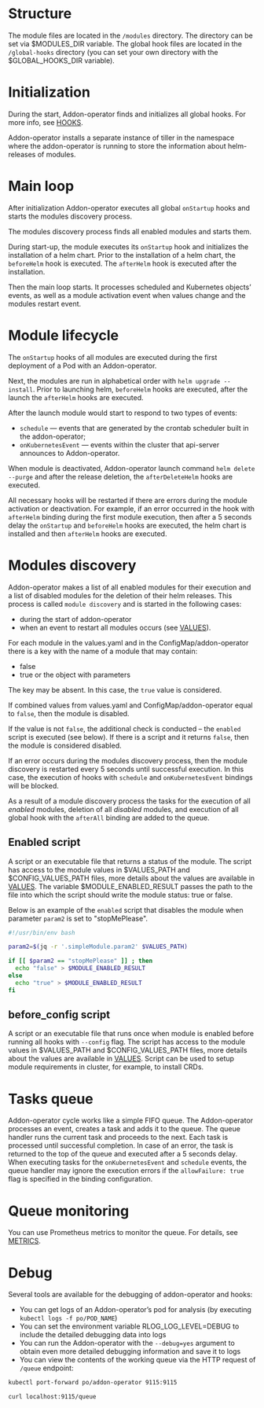 # Structure

The module files are located in the `/modules` directory. The directory can be set via $MODULES_DIR variable. The global hook files are located in the `/global-hooks` directory (you can set your own directory with the $GLOBAL_HOOKS_DIR variable).

# Initialization

During the start, Addon-operator finds and initializes all global hooks. For more info, see [HOOKS](HOOKS.md#initialization-of-global-hooks).

Addon-operator installs a separate instance of tiller in the namespace where the addon-operator is running to store the information about helm-releases of modules.

# Main loop

After initialization Addon-operator executes all global `onStartup` hooks and starts the modules discovery process.

The modules discovery process finds all enabled modules and starts them.

During start-up, the module executes its `onStartup` hook and initializes the installation of a helm chart. Prior to the installation of a helm chart, the `beforeHelm` hook is executed. The `afterHelm` hook is executed after the installation.

Then the main loop starts. It processes scheduled and Kubernetes objects’ events, as well as a module activation event when values change and the modules restart event.

# Module lifecycle

The `onStartup` hooks of all modules are executed during the first deployment of a Pod with an Addon-operator.

Next, the modules are run in alphabetical order with `helm upgrade --install`. Prior to launching helm, `beforeHelm` hooks are executed, after the launch the `afterHelm` hooks are executed.

After the launch module would start to respond to two types of events:

- `schedule` — events that are generated by the crontab scheduler built in the addon-operator;
- `onKubernetesEvent` — events within the cluster that api-server announces to Addon-operator.

When module is deactivated, Addon-operator launch command `helm delete --purge` and after the release deletion, the `afterDeleteHelm` hooks are executed.

All necessary hooks will be restarted if there are errors during the module activation or deactivation. For example, if an error occurred in the hook with `afterHelm` binding during the first module execution, then after a 5 seconds delay the `onStartup` and `beforeHelm` hooks are executed, the helm chart is installed and then `afterHelm` hooks are executed.

# Modules discovery

Addon-operator makes a list of all enabled modules for their execution and a list of disabled modules for the deletion of their helm releases. This process is called `module discovery` and is started in the following cases:

- during the start of addon-operator
- when an event to restart all modules occurs (see [VALUES](VALUES.md)).

For each module in the values.yaml and in the ConfigMap/addon-operator there is a key with the name of a module that may contain:

- false
- true or the object with parameters

The key may be absent. In this case, the `true` value is considered.

If combined values from values.yaml and ConfigMap/addon-operator equal to `false`, then the module is disabled.

If the value is not `false`, the additional check is conducted – the `enabled` script is executed (see below). If there is a script and it returns `false`, then the module is considered disabled.

If an error occurs during the modules discovery process, then the module discovery is restarted every 5 seconds until successful execution. In this case, the execution of hooks with `schedule` and `onKubernetesEvent` bindings will be blocked.

As a result of a module discovery process the tasks for the execution of all *enabled* modules, deletion of all *disabled* modules, and execution of all global hook with the `afterAll` binding are added to the queue.

## Enabled script

A script or an executable file that returns a status of the module. The script has access to the module values in $VALUES_PATH and $CONFIG_VALUES_PATH files, more details about the values are available in [VALUES](VALUES.md#using-values-in-enabled-script). The variable $MODULE_ENABLED_RESULT passes the path to the file into which the script should write the module status: true or false.

Below is an example of the `enabled` script that disables the module when parameter `param2` is set to "stopMePlease".


```bash
#!/usr/bin/env bash

param2=$(jq -r '.simpleModule.param2' $VALUES_PATH)

if [[ $param2 == "stopMePlease" ]] ; then
  echo "false" > $MODULE_ENABLED_RESULT
else
  echo "true" > $MODULE_ENABLED_RESULT
fi

```

## before_config script

A script or an executable file that runs once when module is enabled before running all hooks with `--config` flag. The script has access to the module values in $VALUES_PATH and $CONFIG_VALUES_PATH files, more details about the values are available in [VALUES](VALUES.md#using-values-in-enabled-script). Script can be used to setup module requirements in cluster, for example, to install CRDs.

# Tasks queue

Addon-operator cycle works like a simple FIFO queue. The Addon-operator processes an event, creates a task and adds it to the queue. The queue handler runs the current task and proceeds to the next. Each task is processed until successful completion. In case of an error, the task is returned to the top of the queue and executed after a 5 seconds delay. When executing tasks for the `onKubernetesEvent` and `schedule` events, the queue handler may ignore the execution errors if the `allowFailure: true` flag is specified in the binding configuration.

# Queue monitoring

You can use Prometheus metrics to monitor the queue. For details, see [METRICS](METRICS.md).

# Debug

Several tools are available for the debugging of addon-operator and hooks:

- You can get logs of an Addon-operator’s pod for analysis (by executing `kubectl logs -f po/POD_NAME`)
- You can set the environment variable RLOG_LOG_LEVEL=DEBUG to include the detailed debugging data into logs
- You can run the Addon-operator with the `--debug=yes` argument to obtain even more detailed debugging information and save it to logs
- You can view the contents of the working queue via the HTTP request of `/queue` endpoint:

```bash
kubectl port-forward po/addon-operator 9115:9115

curl localhost:9115/queue
```

